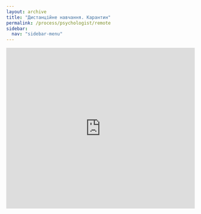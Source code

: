 ```yaml
---
layout: archive
title: "Дистанційне навчання. Карантин"
permalink: /process/psychologist/remote
sidebar:
  nav: "sidebar-menu"
---
```


<div style="left: 0; width: 100%; height: 0; position: relative; padding-bottom: 85.0847%;"><iframe src="https://drive.google.com/file/d/1pvl2yUBlw5qC9n-xc4zWGvTqznHBin_6/preview" style="border: 0; top: 0; left: 0; width: 100%; height: 100%; position: absolute;" allowfullscreen></iframe></div>
